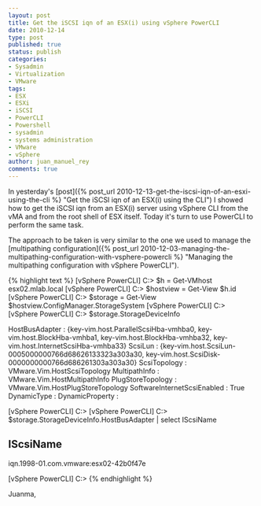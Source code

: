 ```yaml
---
layout: post
title: Get the iSCSI iqn of an ESX(i) using vSphere PowerCLI
date: 2010-12-14
type: post
published: true
status: publish
categories:
- Sysadmin
- Virtualization
- VMware
tags:
- ESX
- ESXi
- iSCSI
- PowerCLI
- Powershell
- sysadmin
- systems administration
- VMware
- vSphere
author: juan_manuel_rey
comments: true
---
```


In yesterday's [post]({% post_url 2010-12-13-get-the-iscsi-iqn-of-an-esxi-using-the-cli %} "Get the iSCSI iqn of an ESX(i) using the CLI") I showed how to get the iSCSI iqn from an ESX(i) server using vSphere CLI from the vMA and from the root shell of ESX itself. Today it's turn to use PowerCLI to perform the same task.

The approach to be taken is very similar to the one we used to manage the [multipathing configuration]({% post_url 2010-12-03-managing-the-multipathing-configuration-with-vsphere-powercli %} "Managing the multipathing configuration with vSphere PowerCLI").

{% highlight text %}
[vSphere PowerCLI] C:\> $h = Get-VMhost esx02.mlab.local
[vSphere PowerCLI] C:\> $hostview = Get-View $h.id
[vSphere PowerCLI] C:\> $storage = Get-View $hostview.ConfigManager.StorageSystem
[vSphere PowerCLI] C:\>
[vSphere PowerCLI] C:\> $storage.StorageDeviceInfo

HostBusAdapter              : {key-vim.host.ParallelScsiHba-vmhba0, key-vim.host.BlockHba-vmhba1, key-vim.host.BlockHba-vmhba32, key-vim.host.InternetScsiHba-vmhba33}
ScsiLun                     : {key-vim.host.ScsiLun-0005000000766d68626133323a303a30, key-vim.host.ScsiDisk-0000000000766d686261303a303a30}
ScsiTopology                : VMware.Vim.HostScsiTopology
MultipathInfo               : VMware.Vim.HostMultipathInfo
PlugStoreTopology           : VMware.Vim.HostPlugStoreTopology
SoftwareInternetScsiEnabled : True
DynamicType                 :
DynamicProperty             :

[vSphere PowerCLI] C:\>
[vSphere PowerCLI] C:\> $storage.StorageDeviceInfo.HostBusAdapter | select IScsiName

IScsiName                                                                                                                                                               
---------                                                                                                                                                                

iqn.1998-01.com.vmware:esx02-42b0f47e                                                                                                                                    

[vSphere PowerCLI] C:\>
{% endhighlight %}

Juanma,
